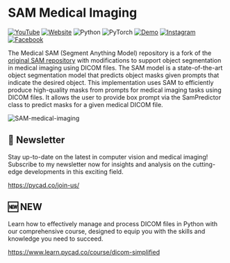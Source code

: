 # SAM Medical Imaging

[![YouTube](https://img.shields.io/badge/YouTube-%23FF0000.svg?style=for-the-badge&logo=YouTube&logoColor=white)](https://youtu.be/d4aRkCNG_iA) [![Website](https://img.shields.io/badge/WEBSITE-FFC800.svg?style=for-the-badge&logo=<badge>&logoColor=white)](https://pycad.co/sam-for-medical-imaging/) ![Python](https://img.shields.io/badge/python-3670A0?style=for-the-badge&logo=python&logoColor=ffdd54) ![PyTorch](https://img.shields.io/badge/PyTorch-%23EE4C2C.svg?style=for-the-badge&logo=PyTorch&logoColor=white)  [![Demo](https://img.shields.io/badge/Demo-0066ff.svg?style=for-the-badge&logo=<badge>&logoColor=<logo-color>)](https://segment-anything.com/) [![Instagram](https://img.shields.io/badge/Instagram-%23E4405F.svg?style=for-the-badge&logo=Instagram&logoColor=white)](https://www.instagram.com/pycad_/) [![Facebook](https://img.shields.io/badge/Facebook-%231877F2.svg?style=for-the-badge&logo=Facebook&logoColor=white)](https://www.facebook.com/pycadd/)

The Medical SAM (Segment Anything Model) repository is a fork of the [original SAM repository](https://github.com/facebookresearch/segment-anything) with modifications to support object segmentation in medical imaging using DICOM files. The SAM model is a state-of-the-art object segmentation model that predicts object masks given prompts that indicate the desired object. This implementation uses SAM to efficiently produce high-quality masks from prompts for medical imaging tasks using DICOM files. It allows the user to provide box prompt via the SamPredictor class to predict masks for a given medical DICOM file.

![SAM-medical-imaging](https://user-images.githubusercontent.com/37108394/230678827-f53b684c-6bca-491f-9f67-8fd1cd642717.png)


## 📩 Newsletter
Stay up-to-date on the latest in computer vision and medical imaging! Subscribe to my newsletter now for insights and analysis on the cutting-edge developments in this exciting field.

https://pycad.co/join-us/

## 🆕 NEW 

Learn how to effectively manage and process DICOM files in Python with our comprehensive course, designed to equip you with the skills and knowledge you need to succeed.

https://www.learn.pycad.co/course/dicom-simplified
